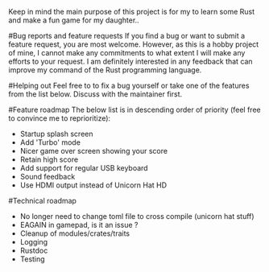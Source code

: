 Keep in mind the main purpose of this project is for my to learn some Rust and make a fun game for my daughter..

#Bug reports and feature requests
If you find a bug or want to submit a feature request, you are most welcome. 
However, as this is a hobby project of mine, I cannot make any commitments to what extent I will make any efforts to your request.
I am definitely interested in any feedback that can improve my command of the Rust programming language.

#Helping out
Feel free to to fix a bug yourself or take one of the features from the list below.
Discuss with the maintainer first.

#Feature roadmap
The below list is in descending order of priority (feel free to convince me to reprioritize):
* Startup splash screen
* Add 'Turbo' mode
* Nicer game over screen showing your score
* Retain high score
* Add support for regular USB keyboard
* Sound feedback
* Use HDMI output instead of Unicorn Hat HD

#Technical roadmap
* No longer need to change toml file to cross compile (unicorn hat stuff)
* EAGAIN in gamepad, is it an issue ?
* Cleanup of modules/crates/traits
* Logging
* Rustdoc
* Testing
